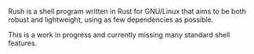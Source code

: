 Rush is a shell program written in Rust for GNU/Linux that aims to be both robust and lightweight, using as few dependencies as possible.

This is a work in progress and currently missing many standard shell features.
